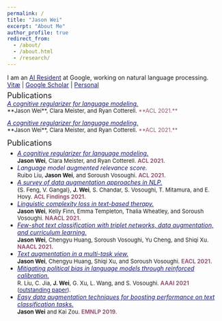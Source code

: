 ```yaml
---
permalink: /
title: "Jason Wei"
excerpt: "About Me"
author_profile: true
redirect_from: 
  - /about/
  - /about.html
  - /research/
---
```


I am an <a href="https://research.google/careers/ai-residency/" style="color:#191970" target="_blank">AI Resident</a> at Google, working on natural language processing.  
<a href="https://jasonwei20.github.io/files/current-jason-wei-cv.pdf" style="color:#191970" target="_blank">Vitæ</a> 
| <a href="https://scholar.google.com/citations?user=wA5TK_0AAAAJ&hl=en" style="color:#191970" target="_blank">Google Scholar</a> 
| <a href="https://jasonwei20.github.io/personal/" style="color:#191970" target="_blank">Personal</a>

<html>
<body>

<style type="text/css">
p {margin-bottom: -0.6em}
</style>

<p style="margin-bottom: -0.2em">
<span style="font-size:1.3em;">Publications</span><br>
<a href="https://arxiv.org/pdf/2105.07144" style="color:#191970" target="_blank"><i>A cognitive regularizer for language modeling.</i></a><br>
<span style="font-size:0.93em;">**Jason Wei**, Clara Meister, and Ryan Cotterell. <a style="color:#925575">**ACL 2021.**</a> </span>
</p>
<p style="margin-bottom: -0.2em">
<a href="https://arxiv.org/pdf/2105.07144" style="color:#191970" target="_blank"><i>A cognitive regularizer for language modeling.</i></a><br>
<span style="font-size:0.93em;">**Jason Wei**, Clara Meister, and Ryan Cotterell. <a style="color:#925575">**ACL 2021.**</a> </span>
</p>

</body>
</html>

<span style="font-size:1.3em;">Publications</span>
- <a href="https://arxiv.org/pdf/2105.07144" style="color:#191970" target="_blank"><i>A cognitive regularizer for language modeling.</i></a>  
<span style="font-size:0.93em;">**Jason Wei**, Clara Meister, and Ryan Cotterell. <a style="color:#925575">**ACL 2021.**</a> </span>  
- <a style="color:#191970" target="_blank"><i>Language model augmented relevance score.</i></a>  
<span style="font-size:0.93em;">Ruibo Liu, **Jason Wei**, and Soroush Vosoughi. <a style="color:#925575">**ACL 2021.**</a></span>   
- <a href="https://arxiv.org/abs/2105.03075" style="color:#191970" target="_blank"><i>A survey of data augmentation approaches in NLP.</i></a>  
<span style="font-size:0.93em;">{S. Feng, V. Gangal}, **J. Wei**, S. Chandar, S. Vosoughi, T. Mitamura, and E. Hovy. <a style="color:#925575">**ACL Findings 2021.**</a></span>    
- <a href="http://dx.doi.org/10.18653/v1/2021.naacl-main.352" style="color:#191970" target="_blank"><i>Linguistic complexity loss in text-based therapy.</i></a>  
<span style="font-size:0.93em;">**Jason Wei**, Kelly Finn, Emma Templeton, Thalia Wheatley, and Soroush Vosoughi. <a style="color:#925575">**NAACL 2021.**</a></span>    
- <a href="http://dx.doi.org/10.18653/v1/2021.naacl-main.434" style="color:#191970" target="_blank"><i>Few-shot text classification with triplet networks, data augmentation, and curriculum learning.</i></a>  
<span style="font-size:0.93em;">**Jason Wei**, Chengyu Huang, Soroush Vosoughi, Yu Cheng, and Shiqi Xu. <a style="color:#925575">**NAACL 2021.**</a></span>    
- <a href="https://www.aclweb.org/anthology/2021.eacl-main.252/" style="color:#191970" target="_blank"><i>Text augmentation in a multi-task view.</i></a>  
<span style="font-size:0.93em;">**Jason Wei**, Chengyu Huang, Shiqi Xu, and Soroush Vosoughi. <a style="color:#925575">**EACL 2021.**</a></span>    
- <a href="https://arxiv.org/pdf/2104.14795.pdf" style="color:#191970" target="_blank"><i>Mitigating political bias in language models through reinforced calibration.</i></a>    
<span style="font-size:0.93em;">R. Liu, C. Jia, **J. Wei**, G. Xu, L. Wang, and S. Vosoughi. <a style="color:#925575">**AAAI 2021**</a> (<a href="https://aaai.org/Awards/paper.php" style="color:#191970" target="_blank">outstanding paper</a>).</span>   
- <a href="http://dx.doi.org/10.18653/v1/D19-1670" style="color:#191970" target="_blank"><i>Easy data augmentation techniques for boosting performance on text classification tasks.</i></a>  
<span style="font-size:0.93em;">**Jason Wei** and Kai Zou. <a style="color:#925575">**EMNLP 2019.**</a></span>     
 
   


<!-- Global site tag (gtag.js) - Google Analytics -->
<script async src="https://www.googletagmanager.com/gtag/js?id=UA-146397444-1"></script>
<script>
  window.dataLayer = window.dataLayer || [];
  function gtag(){dataLayer.push(arguments);}
  gtag('js', new Date());

  gtag('config', 'UA-146397444-1');
</script>



<!-- 1. <a href="https://www.nature.com/articles/s41598-019-40041-7" style="color:#191970" target="_blank"><b>Pathologist-Level Classification of Histologic Patterns on Resected Lung Adenocarcinoma Slides with Deep Neural Networks</b></a>  
**Jason Wei**, Laura Tafe, Yevgeniy Linnik, Louis Vaickus, Naofumi Tomita, Saeed Hassanpour    
*Scientific Reports 2019*    -->

<!-- I previously interned at <a href="https://www.doordash.com/" style="color:#FF4500" target="_blank">DoorDash</a> and <a href="https://blend.com/" style="color:#357EC7" target="_blank">Blend</a>. -->

<!-- 
My timeline: 
<html>
<head>
<style>
html, body {
  height: 100%;
  font-family: 'Roboto', sans-serif;
  color: #444;
}
#header {
  width: 100%;
  height: 400px;
  font-weight: 300;
  color: white;
  margin-bottom: 40px;
}

#headerblob {
  position: absolute;
  left: 5%;
  top: 165px;
  width: 80%;
}
#headertext {
  font-size: 26px;
  font-weight: 400;
  margin-top: 50px;
  margin-left: 220px;
}
.imgme {
  border: 3px solid white;
  /* box-shadow: #AAA 0px 0px 4px 0px; */
  float: left;
}
#htname {
  font-size: 46px;
  font-weight: 400;
}
#htdesc {
  font-size: 18px;
  font-weight: 300;
  margin-top: -6px;
  font-style: italic;
}
#htem {
  font-size: 14px;
  font-weight: 300;
}
@media (max-width: 768px) {
  #headerblob {
    text-align: center;
    position: absolute;
    top: 100px;
    left: 0;
    width: 100%;

  }
  .imgme {
    float: none;
  }
  #headertext {
    margin: 20px 0;
  }
  #htname {
    font-size: 28px;
  }
  #htdesc {
    font-size: 16px;
  }
}
#topnav {
  position: absolute;
  top: 0;
  right: 0;
  padding: 5px 10px 5px 10px;
  margin: 10px;
  border: 1px solid #FFF;
}
#topnav a {
  color: white;
}
#topnav a:hover {
  text-decoration: none;
}
ul {
  list-style: none;
  margin: 0;
  padding: 0;
}
li {
  display: inline;
}
#topnav ul {
  font-size: 26px;
}
.svgico {
  display: inline-block;
}
#timeline {
  font-size: 20px;
  font-weight: 300;
}
@media (min-width: 768px) {
  .timelineitem:nth-child(odd) {
    margin-left: 50%;
    border-left: 5px solid #333;
    text-align: left;
  }
  .timelineitem:nth-child(even) {
    margin-right: 50%;
    margin-left: 5px;
    border-right: 5px solid #333;
    text-align: right;
  }
  .timelineitem {
    width: 50%;
    position: relative;
    padding: 0px 10px 0px 10px;
  }
  .timelineitem:nth-child(odd):before {
   left: -8px;
  }
  .timelineitem:nth-child(even):before {
    right: -8px;
  }
}

.timelineitem:before {
  width: 11px;
  height: 11px;
  background: #333;
  content: "";
  display: block;
  position: absolute;
  top: 0;
  border-radius: 5px;
}

@media (max-width: 767px) {
  .timelineitem {
    border-left: 5px solid #333;
    text-align: left;
    margin-left: 10px;
    padding: 5px;
    position: relative;
  }
  .timelineitem:before {
    left: -8px;
  }
}

.tdate {
  font-size: 16.5px;
  font-weight: 400;
  margin-bottom: -5px;
  color: rgb(178,34,34);
}
.ttitle {
  font-size: 18px;
  font-weight: 400;
}
.tdesc {
  font-size: 15px;
  font-weight: 300;
}
@media (max-width: 768px) {
  .tdate {
    font-size: 16px;
  }
  .ttitle {
    font-size: 16px;
  }
  .tdesc {
  	font-style: italic;
    font-size: 16px;
  }
}
.thigh {
  color: rgb(75,0,130);
}
.quote {
  color: #777;
  text-align: center;
  font-style: italic;
  font-weight: 300;
  padding: 90px 0 50px;
}
.quote blockquote {
  font-size: 28px;
}
h2 {
  text-align: center;
  font-weight: 300;
  font-size: 50px;
  padding: 30px 0px 40px;
}
#sitefooter {
  height: 300px;
  margin-top: 200px;
  background-color: #F1F3F4;
}
hr.soft {
  border: 0;
  height: 1px;
  background-image: -webkit-linear-gradient(left, rgba(0,0,0,0), rgba(0,0,0,0.75), rgba(0,0,0,0)); 
  background-image:    -moz-linear-gradient(left, rgba(0,0,0,0), rgba(0,0,0,0.75), rgba(0,0,0,0)); 
  background-image:     -ms-linear-gradient(left, rgba(0,0,0,0), rgba(0,0,0,0.75), rgba(0,0,0,0)); 
  background-image:      -o-linear-gradient(left, rgba(0,0,0,0), rgba(0,0,0,0.75), rgba(0,0,0,0)); 
  padding: 0;
  margin: 0;
}
.pubt {
  font-size: 22px;
  font-weight:400;
  color: #000;
}
@media (max-width: 768px) {
  .pubt {
    text-align: center;
    margin-top: 10px;
    margin-bottom: 10px;
  }
  .pubd {
    text-align: justify;
  }
}
.pubd {  
  font-size: 18px;
  font-weight: 300;
}
.pubimg {
  text-align: center;
}
.pubimg img {
  max-width: 100%;
}
.puba {
  font-size: 18px;
  color: #900;
}
.pubv {
  color: #090;
  font-size: 16px;
}
.publ {
  padding-top: 10px;
}
.publ li {
  border: 1px solid #CCC;
  padding: 5px;
  margin: 5px 2px;
  display: inline-block;
}
.pubwrap {
  padding-bottom: 20px;
  margin-bottom: 50px;
  border-bottom: 1px solid #DDD;
}
.pub {
}
.pp {
  text-align: center;
  margin-bottom: 60px;
}
.pp img {
  border: 3px solid #FFF;
  box-shadow: #BBB 0px 0px 5px 0px;
}
.imgb {
  max-width:300px;
  max-height:300px;
  width:auto;
  height:auto;
  border-radius: 5px;
}
.imgsm {
  width: 200px;
  height: 200px;
  border-radius: 5px;
}
.ppt {
  font-size: 30px;
  font-weight: 300;
  color: #000;
  margin-top: 20px;
}
.ppd {
  font-size: 18px;
  text-align: justify;
  color: #444;
  font-weight: 300;
}
.pp blockquote {
  text-align: right;
}
#moreprojects {
  display: none;
}
#morepubs {
  display: none;
}
.showmore {
  border: 1px solid #CCC;
  padding: 10px;
  font-size: 24px;
  width: 200px;
  text-align: center;
  color: #999;
  margin: 0px auto;
  cursor: pointer;
  margin-bottom: 50px;
}
.showmore:hover {
  color: #333;
}

.miscitem {
  margin: 10px 0px 60px;
}
.miscimg img {
  height: 50px;
  float: left;
  margin-right: 10px;
  margin-top: -10px;
}
.colorrect {
  width: 50px;
  height: 50px;
  float: left;
  margin-right: 10px;
  margin-top: -10px;
  background-color: #444;
}
.miscd {
  font-size: 18px;
  font-weight: 300;
}

.umisc {
  font-size: 16px;
  font-weight: 300;
  color: #555;
}
.ctr {
  text-align: center;
  margin-bottom: 40px;
}
.hht {
  font-size: 20px;
  margin-bottom: 20px;
  font-weight: 300;
}
.ts {
  font-size: 14px;
  margin-bottom: 5px;
  font-weight: 300;
}
</style>
</head>
<body>

<div id="timeline">


    <div class="timelineitem">
      <div class="tdate">Winter 2019</div>
      <div class="ttitle">Machine Learning Intern, Protago Labs</div>
      <div class="tdesc"><span class="thigh">NLP research.</span></div>
    </div>


    <div class="timelineitem">
      <div class="tdate">Fall 2018</div>
      <div class="ttitle">Technical University of Denmark</div>
      <div class="tdesc"><span class="thigh">Exchange term.</span></div>
    </div>


    <div class="timelineitem">
      <div class="tdate">Spring 2018</div>
      <div class="ttitle">Data Science Intern, Oracle</div>
      <div class="tdesc"><span class="thigh">Deep learning for internet intelligence.</span></div>
    </div>


    <div class="timelineitem">
      <div class="tdate">2016</div>
      <div class="ttitle">Dartmouth College</div>
      <div class="tdesc"><span class="thigh">Computer science major.</span></div>
    </div>



</div>
</body>
</html> -->
